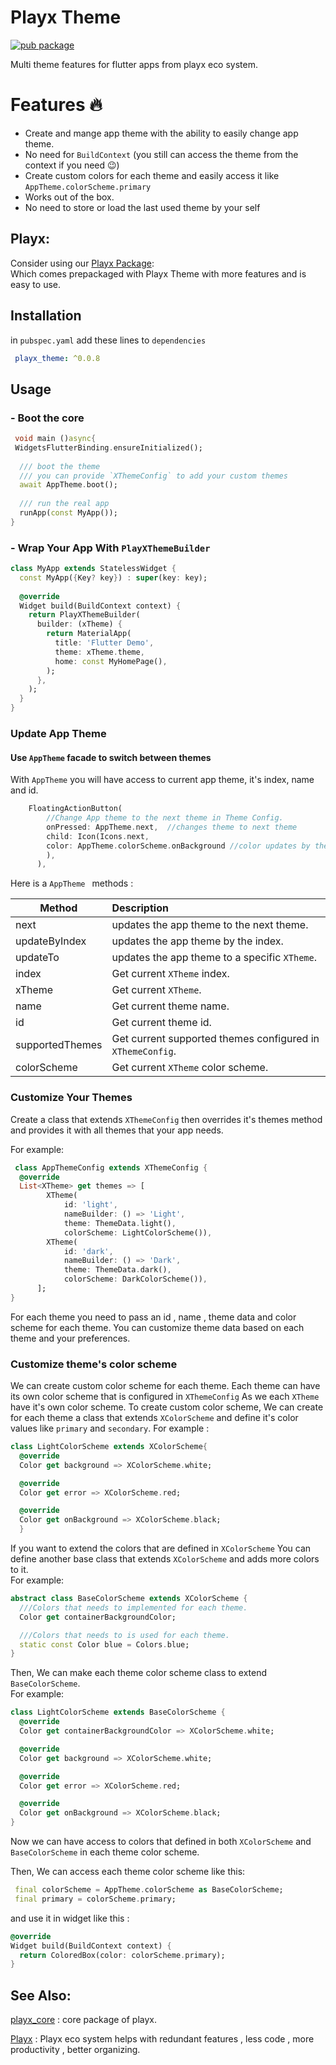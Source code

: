# Playx Theme
[![pub package](https://img.shields.io/pub/v/playx_theme.svg?color=1284C5)](https://pub.dev/packages/playx_theme)

Multi theme features for flutter apps from playx eco system.

# Features 🔥
- Create and mange app theme with the ability to easily change app theme.
- No need for `BuildContext` (you still can access the theme from the context if you need 😉)
- Create custom colors for each theme and easily access it like `AppTheme.colorScheme.primary`
- Works out of the box.
- No need to store or load the last used theme by your self

## Playx:
Consider using our [Playx Package](https://pub.dev/packages/playx):  
Which comes prepackaged with Playx Theme with more features and is easy to use.

## Installation

in `pubspec.yaml` add these lines to `dependencies`

```yaml
 playx_theme: ^0.0.8
```   

## Usage
### - Boot the core

```dart  
 void main ()async{  
 WidgetsFlutterBinding.ensureInitialized();  
   
  /// boot the theme  
  /// you can provide `XThemeConfig` to add your custom themes  
  await AppTheme.boot();  
  
  /// run the real app  
  runApp(const MyApp());  
}  
```  

###  - Wrap Your App With `PlayXThemeBuilder`

```dart  
class MyApp extends StatelessWidget {  
  const MyApp({Key? key}) : super(key: key);  
  
  @override  
  Widget build(BuildContext context) {  
    return PlayXThemeBuilder(  
      builder: (xTheme) {  
        return MaterialApp(  
          title: 'Flutter Demo',  
          theme: xTheme.theme,  
          home: const MyHomePage(),  
        );  
      },  
    );  
  }  
}  
```  
### Update App Theme

#### Use `AppTheme` facade to switch between themes
With `AppTheme` you will have access to current app theme, it's index, name and id.

```dart   
    FloatingActionButton(  
        //Change App theme to the next theme in Theme Config.  
        onPressed: AppTheme.next,  //changes theme to next theme
        child: Icon(Icons.next,  
        color: AppTheme.colorScheme.onBackground //color updates by theme.  
        ),  
      ),  
```  
Here is a ``AppTheme `` methods :

| Method           | Description                                                |
| -----------      | :--------------------------------------------------------  |
| next             | updates the app theme to the next theme.                   |
| updateByIndex    | updates the app theme by the index.                        |
| updateTo         | updates the app theme to a specific `XTheme`.              |
| index            | Get current `XTheme` index.                                |
| xTheme           | Get current `XTheme`.                                      | 
| name             | Get current theme name.                                    |
| id               | Get current theme id.                                      |
| supportedThemes  | Get current supported themes configured in `XThemeConfig`. |
| colorScheme      | Get current `XTheme` color scheme.                         |

### Customize Your Themes
Create a class that extends ``XThemeConfig`` then overrides it's themes method and provides it with all themes that your app needs.

For example:
```dart
 class AppThemeConfig extends XThemeConfig {
  @override
  List<XTheme> get themes => [
        XTheme(
            id: 'light',
            nameBuilder: () => 'Light',
            theme: ThemeData.light(),
            colorScheme: LightColorScheme()),
        XTheme(
            id: 'dark',
            nameBuilder: () => 'Dark',
            theme: ThemeData.dark(),
            colorScheme: DarkColorScheme()),
      ];
}
```
For each theme you need to pass an id , name , theme data and color scheme  for each theme.
You can customize theme data based on each theme and your preferences.

### Customize theme's color scheme
We can create custom color scheme for each theme.
Each theme can have its own color scheme that is configured in `XThemeConfig`
As we each `XTheme` have it's own color scheme.
To create custom color scheme, We can create for each theme a class that extends `XColorScheme`
and define it's color values like `primary` and `secondary`.
For example :
```dart
class LightColorScheme extends XColorScheme{
  @override
  Color get background => XColorScheme.white;

  @override
  Color get error => XColorScheme.red;

  @override
  Color get onBackground => XColorScheme.black;
  }
  ```

If you want to extend the colors that are defined in `XColorScheme`
You can define another base class that extends `XColorScheme`  and adds more colors to it.  
For example:
```dart
abstract class BaseColorScheme extends XColorScheme {
  ///Colors that needs to implemented for each theme.
  Color get containerBackgroundColor;

  ///Colors that needs to is used for each theme.
  static const Color blue = Colors.blue;
}
```

Then, We can make each theme color scheme class to extend  `BaseColorScheme`.  
For example:
```dart 
class LightColorScheme extends BaseColorScheme {
  @override
  Color get containerBackgroundColor => XColorScheme.white;

  @override
  Color get background => XColorScheme.white;

  @override
  Color get error => XColorScheme.red;

  @override
  Color get onBackground => XColorScheme.black;
}
```

Now we can have access to colors that defined in both  `XColorScheme`  and  `BaseColorScheme` in each theme color scheme.

Then, We can access each theme color scheme like this:
 ```dart  
  final colorScheme = AppTheme.colorScheme as BaseColorScheme;  
  final primary = colorScheme.primary;  
  ```

and use it in widget like this :
  ```dart
  @override
  Widget build(BuildContext context) {
    return ColoredBox(color: colorScheme.primary);
  }
```



## See Also:
[playx_core](https://pub.dev/packages/playx_core) : core package of playx.

[Playx](https://pub.dev/packages/playx) : Playx eco system helps with redundant features , less code , more productivity , better organizing.